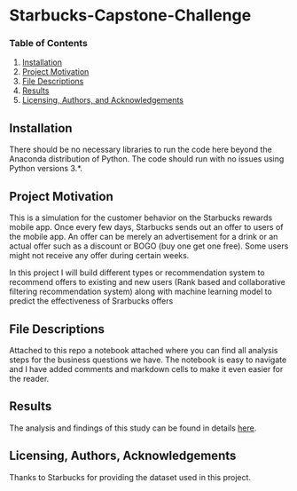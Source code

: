 # Starbucks-Capstone-Challenge

### Table of Contents

1. [Installation](#installation)
2. [Project Motivation](#motivation)
3. [File Descriptions](#files)
4. [Results](#results)
5. [Licensing, Authors, and Acknowledgements](#licensing)

## Installation <a name="installation"></a>
There should be no necessary libraries to run the code here beyond the Anaconda distribution of Python. The code should run with no issues using Python versions 3.*.

## Project Motivation<a name="motivation"></a>

This is a simulation for the customer behavior on the Starbucks rewards mobile app. Once every few days, Starbucks sends out an offer to users of the mobile app. An offer can be merely an advertisement for a drink or an actual offer such as a discount or BOGO (buy one get one free). Some users might not receive any offer during certain weeks.

In this project I will build different types or recommendation system to recommend offers to existing and new users (Rank based and collaborative filtering recommendation system) along with machine learning model to predict the effectiveness of Srarbucks offers

## File Descriptions <a name="files"></a>

Attached to this repo a notebook attached where you can find all analysis steps for the business questions we have.
The notebook is easy to navigate and I have added comments and markdown cells to make it even easier for the reader.  


## Results<a name="results"></a>

The analysis and findings of this study can be found in details [here](https://github.com/sfarouk3/Starbucks-Capstone-Challenge/blob/main/Blog.md#DataPreprocessing).


## Licensing, Authors, Acknowledgements<a name="licensing"></a>

Thanks to Starbucks for providing the dataset used in this project. 
